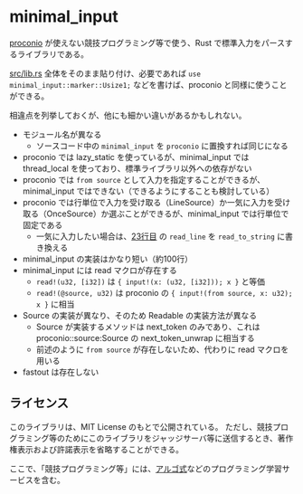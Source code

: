 # minimal_input

[proconio](https://docs.rs/proconio) が使えない競技プログラミング等で使う、Rust で標準入力をパースするライブラリである。

[src/lib.rs](src/lib.rs) 全体をそのまま貼り付け、必要であれば `use minimal_input::marker::Usize1;` などを書けば、proconio と同様に使うことができる。

相違点を列挙しておくが、他にも細かい違いがあるかもしれない。

- モジュール名が異なる
  - ソースコード中の `minimal_input` を `proconio` に置換すれば同じになる
- proconio では lazy_static を使っているが、minimal_input では thread_local を使っており、標準ライブラリ以外への依存がない
- proconio では `from source` として入力を指定することができるが、minimal_input ではできない（できるようにすることも検討している） 
- proconio では行単位で入力を受け取る（LineSource）か一気に入力を受け取る（OnceSource）か選ぶことができるが、minimal_input では行単位で固定である
  - 一気に入力したい場合は、[23行目](src/lib.rs#L23) の `read_line` を `read_to_string` に書き換える
- minimal_input の実装はかなり短い（約100行）
- minimal_input には read マクロが存在する
  - `read!(u32, [i32])` は `{ input!(x: (u32, [i32])); x }` と等価
  - `read!(@source, u32)` は proconio の `{ input!(from source, x: u32); x }` に相当
- Source の実装が異なり、そのため Readable の実装方法が異なる
  - Source が実装するメソッドは next_token のみであり、これは proconio::source:Source の next_token_unwrap に相当する
  - 前述のように `from source` が存在しないため、代わりに read マクロを用いる
- fastout は存在しない

## ライセンス

このライブラリは、MIT License のもとで公開されている。
ただし、競技プログラミング等のためにこのライブラリをジャッジサーバ等に送信するとき、著作権表示および許諾表示を省略することができる。

ここで、「競技プログラミング等」には、[アルゴ式](https://algo-method.com/)などのプログラミング学習サービスを含む。
